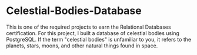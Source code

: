 # Celestial-Bodies-Database
This is one of the required projects to earn the Relational Databases certification. For this project, I built a database of celestial bodies using PostgreSQL. If the term "celestial bodies" is unfamiliar to you, it refers to the planets, stars, moons, and other natural things found in space.
